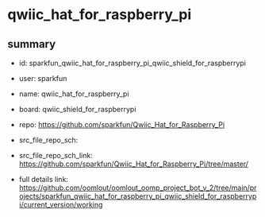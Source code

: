 # qwiic_hat_for_raspberry_pi
 
## summary 
* id: sparkfun_qwiic_hat_for_raspberry_pi_qwiic_shield_for_raspberrypi
* user: sparkfun
* name: qwiic_hat_for_raspberry_pi
* board: qwiic_shield_for_raspberrypi
* repo: https://github.com/sparkfun/Qwiic_Hat_for_Raspberry_Pi



* src_file_repo_sch: 
* src_file_repo_sch_link: https://github.com/sparkfun/Qwiic_Hat_for_Raspberry_Pi/tree/master/
* full details link: https://github.com/oomlout/oomlout_oomp_project_bot_v_2/tree/main/projects/sparkfun_qwiic_hat_for_raspberry_pi_qwiic_shield_for_raspberrypi/current_version/working  







